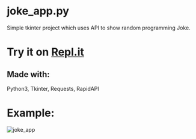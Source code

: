 # joke_app.py
Simple tkinter project which uses API to show random programming Joke.
# Try it on [Repl.it](link=https://replit.com/@RohanChaturvedi/Jokeapppy?v=1)
## Made with: 
Python3, Tkinter, Requests, RapidAPI

# Example:
![joke_app](https://user-images.githubusercontent.com/81807980/148692521-df0388a1-113a-44be-87bb-8c394b276d40.png)
